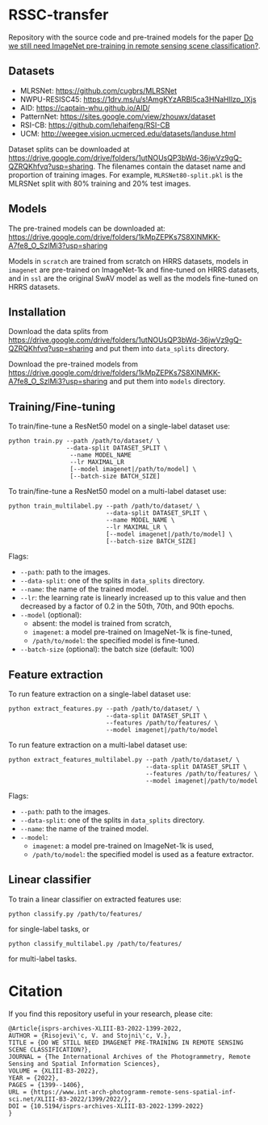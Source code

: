 # RSSC-transfer
Repository with the source code and pre-trained models for the paper [Do we still need ImageNet pre-training in remote sensing scene classification?](https://arxiv.org/abs/2111.03690).

## Datasets

+ MLRSNet: https://github.com/cugbrs/MLRSNet
+ NWPU-RESISC45: https://1drv.ms/u/s!AmgKYzARBl5ca3HNaHIlzp_IXjs
+ AID: https://captain-whu.github.io/AID/
+ PatternNet: https://sites.google.com/view/zhouwx/dataset
+ RSI-CB: https://github.com/lehaifeng/RSI-CB
+ UCM: http://weegee.vision.ucmerced.edu/datasets/landuse.html

Dataset splits can be downloaded at https://drive.google.com/drive/folders/1utNOUsQP3bWd-36jwVz9gQ-QZRQKhfvq?usp=sharing. The filenames contain the dataset name and proportion of training images. For example, `MLRSNet80-split.pkl` is the MLRSNet split with 80% training and 20% test images.

## Models
The pre-trained models can be downloaded at: https://drive.google.com/drive/folders/1kMpZEPKs7S8XlNMKK-A7fe8_O_SzlMi3?usp=sharing

Models in `scratch` are trained from scratch on HRRS datasets, models in `imagenet` are pre-trained on ImageNet-1k and fine-tuned on HRRS datasets, and in `ssl` are the original SwAV model as well as the models fine-tuned on HRRS datasets. 

## Installation
Download the data splits from https://drive.google.com/drive/folders/1utNOUsQP3bWd-36jwVz9gQ-QZRQKhfvq?usp=sharing and put them into `data_splits` directory.

Download the pre-trained models from https://drive.google.com/drive/folders/1kMpZEPKs7S8XlNMKK-A7fe8_O_SzlMi3?usp=sharing and put them into `models` directory.

## Training/Fine-tuning
To train/fine-tune a ResNet50 model on a single-label dataset use:

```
python train.py --path /path/to/dataset/ \
                --data-split DATASET_SPLIT \
                 --name MODEL_NAME 
                 --lr MAXIMAL_LR 
                 [--model imagenet|/path/to/model] \
                 [--batch-size BATCH_SIZE]
```

To train/fine-tune a ResNet50 model on a multi-label dataset use:

```
python train_multilabel.py --path /path/to/dataset/ \
                           --data-split DATASET_SPLIT \
                           --name MODEL_NAME \
                           --lr MAXIMAL_LR \
                           [--model imagenet|/path/to/model] \
                           [--batch-size BATCH_SIZE]
```

Flags:
+ `--path`: path to the images.
+ `--data-split`: one of the splits in `data_splits` directory.
+ `--name`: the name of the trained model.
+ `--lr`: the learning rate is linearly increased up to this value and then decreased by a factor of 0.2 in the 50th, 70th, and 90th epochs.
+ `--model` (optional): 
  - absent: the model is trained from scratch, 
  - `imagenet`: a model pre-trained on ImageNet-1k is fine-tuned, 
  - `/path/to/model`: the specified model is fine-tuned.
+ `--batch-size` (optional): the batch size (default: 100)

## Feature extraction
To run feature extraction on a single-label dataset use:

```
python extract_features.py --path /path/to/dataset/ \
                           --data-split DATASET_SPLIT \
                           --features /path/to/features/ \
                           --model imagenet|/path/to/model
```                           

To run feature extraction on a multi-label dataset use:

```
python extract_features_multilabel.py --path /path/to/dataset/ \
                                      --data-split DATASET_SPLIT \
                                      --features /path/to/features/ \ 
                                      --model imagenet|/path/to/model
```                                      

Flags:
+ `--path`: path to the images.
+ `--data-split`: one of the splits in `data_splits` directory.
+ `--name`: the name of the trained model.
+ `--model`: 
  - `imagenet`: a model pre-trained on ImageNet-1k is used, 
  - `/path/to/model`: the specified model is used as a feature extractor.

## Linear classifier

To train a linear classifier on extracted features use:

`python classify.py /path/to/features/`

for single-label tasks, or

`python classify_multilabel.py /path/to/features/`

for multi-label tasks.

# Citation

If you find this repository useful in your research, please cite:

```
@Article{isprs-archives-XLIII-B3-2022-1399-2022,
AUTHOR = {Risojevi\'c, V. and Stojni\'c, V.},
TITLE = {DO WE STILL NEED IMAGENET PRE-TRAINING IN REMOTE SENSING SCENE CLASSIFICATION?},
JOURNAL = {The International Archives of the Photogrammetry, Remote Sensing and Spatial Information Sciences},
VOLUME = {XLIII-B3-2022},
YEAR = {2022},
PAGES = {1399--1406},
URL = {https://www.int-arch-photogramm-remote-sens-spatial-inf-sci.net/XLIII-B3-2022/1399/2022/},
DOI = {10.5194/isprs-archives-XLIII-B3-2022-1399-2022}
}
```